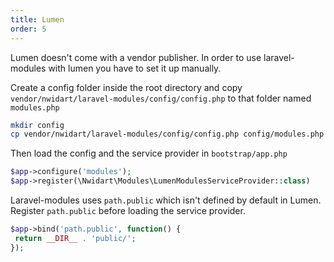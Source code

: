 ```yaml
---
title: Lumen
order: 5
---
```


Lumen doesn't come with a vendor publisher. In order to use laravel-modules with lumen you have to set it up manually.

Create a config folder inside the root directory and copy `vendor/nwidart/laravel-modules/config/config.php` to that folder named `modules.php`

```bash
mkdir config
cp vendor/nwidart/laravel-modules/config/config.php config/modules.php
```

Then load the config and the service provider in `bootstrap/app.php`

```php
$app->configure('modules');
$app->register(\Nwidart\Modules\LumenModulesServiceProvider::class)
```

Laravel-modules uses `path.public` which isn't defined by default in Lumen.
Register `path.public` before loading the service provider.

```php
$app->bind('path.public', function() {
 return __DIR__ . 'public/';
});
```
